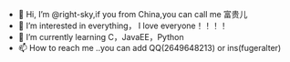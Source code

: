 - 👋 Hi, I’m @right-sky,if you from China,you can call me 富贵儿
- 👀 I’m interested in everything，  I love everyone！！！！
- 🌱 I’m currently learning C，JavaEE，Python
- 📫 How to reach me ..you can add  QQ(2649648213) or ins(fugeralter)

<!---
right-sky/right-sky is a ✨ special ✨ repository because its `README.md` (this file) appears on your GitHub profile.
You can click the Preview link to take a look at your changes.
--->
